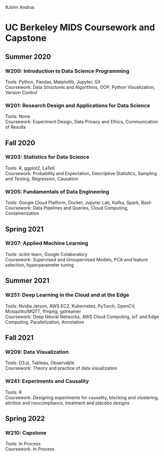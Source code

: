 #John Andrus

# UC Berkeley MIDS Coursework and Capstone  

## Summer 2020

### W200: Introduction to Data Science Programming  
Tools: Python, Pandas, Matplotlib, Jupyter, Git  
Coursework:  Data Structures and Algorithms, OOP, Python Visualization, Version Control  
  
### W201: Research Design and Applications for Data Science  
Tools: None  
Coursework: Experiment Design, Data Privacy and Ethics, Communication of Results  
  
## Fall 2020

### W203: Statistics for Data Science  
Tools: R, ggplot2, LaTeX  
Coursework: Probability and Expectation, Descriptive Statistics, Sampling and Testing, Regression, Causation  
  
### W205: Fundamentals of Data Engineering  
Tools: Google Cloud Platform, Docker, Jupyter Lab, Kafka, Spark, Bash
Coursework: Data Pipelines and Queries, Cloud Computing, Containerization  

## Spring 2021
  
### W207: Applied Machine Learning  
Tools: scikit-learn, Google Colaboratory  
Coursework: Supervised and Unsupervised Models, PCA and feature selection, hyperparameter tuning  

## Summer 2021

### W251: Deep Learning in the Cloud and at the Edge  
Tools: Nvidia Jetson, AWS EC2, Kubernetes, PyTorch, OpenCV, Mosquitto/MQTT, ffmpeg, gstreamer  
Coursework: Deep Neural Networks, AWS Cloud Computing, IoT and Edge Computing, Parallelization, Annotation 

## Fall 2021

### W209: Data Visualization
Tools: D3.js, Tableau, Observable  
Coursework: Theory and practice of data visualization

### W241: Experiments and Causality
Tools: R  
Coursework: Designing experiments for causality, blocking and clustering, attrition and noncompliance, treatment and placebo designs  

## Spring 2022

### W210: Capstone
Tools: In Process  
Coursework: In Process  
